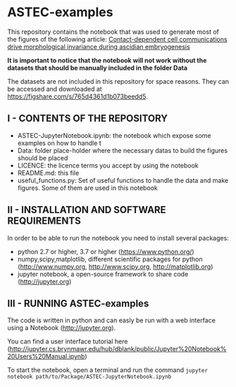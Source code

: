 # ASTEC-examples

This repository contains the notebook that was used to generate most of the figures of the following article: [Contact-dependent cell communications drive morphological invariance during ascidian embryogenesis](https://www.biorxiv.org/content/early/2017/12/24/238741)

**It is important to notice that the notebook will not work without the datasets that should be manually included in the folder Data**

The datasets are not included in this repository for space reasons. They can be accessed and downloaded at https://figshare.com/s/765d4361d1b073beedd5.

## I - CONTENTS OF THE  REPOSITORY
  - ASTEC-JupyterNotebook.ipynb: the notebook which expose some examples on how to handle t
  - Data: folder place-holder where the necessary datas to build the figures should be placed
  - LICENCE: the licence terms you accept by using the notebook
  - README.md: this file 
  - useful_functions.py: Set of useful functions to handle the data and make figures. Some of them are used in this notebook

## II - INSTALLATION AND SOFTWARE REQUIREMENTS
In order to be able to run the notebook you need to install several packages:
  * python 2.7 or higher, 3.7 or higher (https://www.python.org/)
  * numpy,scipy,matplotlib, different scientific packages for python  (http://www.numpy.org, http://www.scipy.org, http://matplotlib.org)
  * jupyter notebook, a open-source framework to share code (http://jupyter.org)

## III - RUNNING ASTEC-examples
The code is written in python and can easly be run with a web interface using a Notebook (http://jupyter.org). 

You can find a user interface tutorial here (http://jupyter.cs.brynmawr.edu/hub/dblank/public/Jupyter%20Notebook%20Users%20Manual.ipynb)

To start the notebook, open a terminal and  run the command `jupyter notebook path/to/Package/ASTEC-JupyterNotebook.ipynb`
